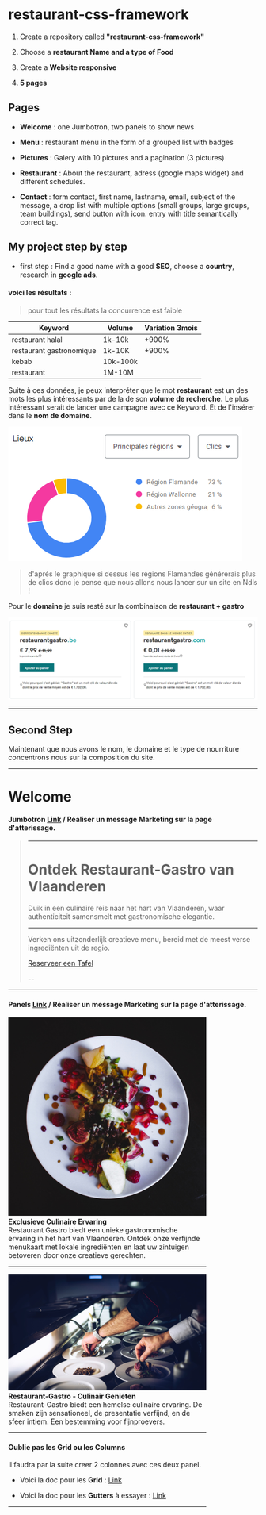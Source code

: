 # restaurant-css-framework

1. Create a repository called **"restaurant-css-framework"**

1. Choose a **restaurant Name and a type of Food**

2. Create a **Website responsive**

1. **5 pages** 

## Pages

- **Welcome** : one Jumbotron, two panels to show news

- **Menu** : restaurant menu in the form of a grouped list with badges

- **Pictures** : Galery with 10 pictures and a pagination (3 pictures)

- **Restaurant** : About the restaurant, adress (google maps widget) and different schedules.

- **Contact** : form contact, first name, lastname, email, subject of the message, a drop list with multiple options (small groups, large groups, team buildings), send button with icon. entry with title semantically correct tag.

## My project step by step

- first step : Find a good name with a good **SEO**, choose a **country**, research in **google ads**.

#### voici les résultats :

>pour tout les résultats la concurrence est faible

| Keyword  | Volume   | Variation 3mois  |
| ------- | -------- | -------- |
| restaurant halal   | 1k-10k    | +900% |
| restaurant gastronomique  | 1k-10K|+900%|
|kebab     | 10k-100k ||
|restaurant   | 1M-10M ||

Suite à ces données, je peux interpréter que le mot **restaurant** est un des mots les plus intéressants par de la de son **volume de recherche.**
Le plus intéressant serait de lancer une campagne avec ce Keyword. Et de l'insérer dans le **nom de domaine**.

![résultats google](graphique%20campagne.png) 

> d'aprés le graphique si dessus les régions Flamandes générerais plus de clics donc je pense que nous allons nous lancer sur un site en Ndls !

Pour le **domaine** je suis resté sur la combinaison de **restaurant + gastro**

![résultats domaine](domaine.png)

----- 

## Second Step

Maintenant que nous avons le nom, le domaine et le type de nourriture concentrons nous sur la composition du site.

----
# Welcome

#### Jumbotron [Link](https://getbootstrap.com/docs/4.0/components/jumbotron/) / Réaliser un message Marketing sur la page d'atterissage.

>------
><div class="jumbotron">
>  <h1 class="display-4">Ontdek Restaurant-Gastro van Vlaanderen</h1>
>  <p class="lead">Duik in een culinaire reis naar het hart van Vlaanderen, waar authenticiteit samensmelt met gastronomische elegantie.</p>
>  <hr class="my-4">
>  <p>Verken ons uitzonderlijk creatieve menu, bereid met de meest verse ingrediënten uit de regio.</p>
>  <p class="lead">
>    <a class="btn btn-primary btn-lg" href="#"role="button">Reserveer een Tafel</a>
>  </p>
></div>
>--

---

#### Panels [Link](https://www.devwares.com/docs/contrast/javascript/components/panels/) / Réaliser un message Marketing sur la page d'atterissage.

<div class="panel" style="width: 25rem">
  <div class="panel-img">
    <img src="article2.jpg" alt="" />
  </div>
  <div class="panel-body">
    <div class="panel-title">
      <strong>Exclusieve Culinaire Ervaring</strong>
    </div>
    <div class="panel-text">
      Restaurant Gastro biedt een unieke gastronomische ervaring in het hart van Vlaanderen. Ontdek onze verfijnde menukaart met lokale ingrediënten en laat uw zintuigen betoveren door onze creatieve gerechten.
  </div>
</div>

-----------

<div class="panel" style="width: 25rem">
  <div class="panel-img">
    <img src="article1.jpg" alt="" />
  </div>
  <div class="panel-body">
    <div class="panel-title">
      <strong>Restaurant-Gastro - Culinair Genieten</strong>
    </div>
    <div class="panel-text">
      Restaurant-Gastro biedt een hemelse culinaire ervaring. De smaken zijn sensationeel, de presentatie verfijnd, en de sfeer intiem. Een bestemming voor fijnproevers.
    </div>
  </div>
</div>

------

#### Oublie pas les Grid ou les Columns

Il faudra par la suite creer 2 colonnes avec ces deux panel.

- Voici la doc pour les **Grid** : [Link](https://getbootstrap.com/docs/5.2/layout/grid/)

- Voici la doc pour les **Gutters** à essayer : [Link](https://getbootstrap.com/docs/5.2/layout/gutters/)

-----------






